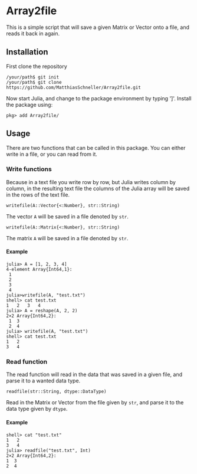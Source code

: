 # Array2file

This is a simple script that will save a given Matrix or Vector onto a file,
and reads it back in again.

## Installation
First clone the repository
```
/your/path$ git init
/your/path$ git clone https://github.com/MatthiasSchneller/Array2file.git
```

Now start Julia, and change to the package environment by typing ']'.
Install the package using:

```
pkg> add Array2file/
```

## Usage

There are two functions that can be called in this package. You can either
write in a file, or you can read from it.

### Write functions

Because in a text file you write row by row, but Julia
writes column by column, in the resulting text file the
columns of the Julia array will be saved in the rows
of the text file.

    writefile(A::Vector{<:Number}, str::String)

The vector `A` will be saved in a file denoted by `str`.
    
    writefile(A::Matrix{<:Number}, str::String)

The matrix `A` will be saved in a file denoted by `str`.

#### Example
```
julia> A = [1, 2, 3, 4]
4-element Array{Int64,1}:
 1
 2
 3
 4
julia>writefile(A, "test.txt")
shell> cat test.txt
1	2	3	4
julia> A = reshape(A, 2, 2)
2×2 Array{Int64,2}:
 1  3
 2  4
julia> writefile(A, "test.txt")
shell> cat test.txt
1	2
3	4
```

### Read function

The read function will read in the data that was saved in a given file,
and parse it to a wanted data type.

    readfile(str::String, dtype::DataType)

Read in the Matrix or Vector from the file given by `str`, and parse
it to the data type given by `dtype`.

#### Example
```
shell> cat "test.txt"
1	2
3	4
julia> readfile("test.txt", Int)
2×2 Array{Int64,2}:
1  3
2  4
``` 
